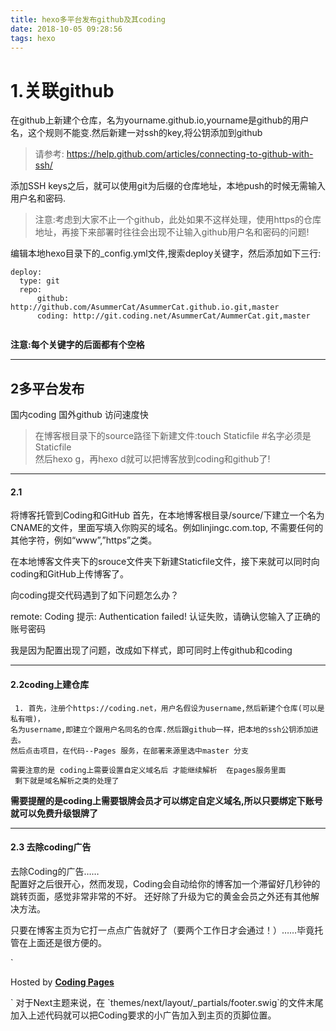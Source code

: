```yaml
---
title: hexo多平台发布github及其coding
date: 2018-10-05 09:28:56
tags: hexo
---
```


# 1.关联github


在github上新建个仓库，名为yourname.github.io,yourname是github的用户名，这个规则不能变.然后新建一对ssh的key,将公钥添加到github
>请参考: https://help.github.com/articles/connecting-to-github-with-ssh/  

<!--more-->

添加SSH keys之后，就可以使用git为后缀的仓库地址，本地push的时候无需输入用户名和密码.

>注意:考虑到大家不止一个github，此处如果不这样处理，使用https的仓库地址，再接下来部署时往往会出现不让输入github用户名和密码的问题!

编辑本地hexo目录下的_config.yml文件,搜索deploy关键字，然后添加如下三行:

```
deploy:
  type: git
  repo:
      github: http://github.com/AsummerCat/AsummerCat.github.io.git,master
      coding: http://git.coding.net/AsummerCat/AummerCat.git,master  


```
**注意:每个关键字的后面都有个空格**  

---


## 2多平台发布

国内coding 国外github 访问速度快

>在博客根目录下的source路径下新建文件:touch Staticfile #名字必须是Staticfile   
然后hexo g，再hexo d就可以把博客放到coding和github了!

---

#### 2.1
将博客托管到Coding和GitHub
首先，在本地博客根目录/source/下建立一个名为 CNAME的文件，里面写填入你购买的域名。例如linjingc.com.top, 不需要任何的其他字符，例如“www”,”https”之类。

在本地博客文件夹下的srouce文件夹下新建Staticfile文件，接下来就可以同时向coding和GitHub上传博客了。

向coding提交代码遇到了如下问题怎么办？

remote: Coding 提示: Authentication failed! 认证失败，请确认您输入了正确的账号密码

我是因为配置出现了问题，改成如下样式，即可同时上传github和coding

---

#### 2.2coding上建仓库
```
 1. 首先，注册个https://coding.net，用户名假设为username,然后新建个仓库(可以是私有哦)，  
名为username,即建立个跟用户名同名的仓库.然后跟github一样，把本地的ssh公钥添加进去。  
然后点击项目，在代码--Pages 服务，在部署来源里选中master 分支

需要注意的是 coding上需要设置自定义域名后 才能继续解析  在pages服务里面
 剩下就是域名解析之类的处理了
```
**需要提醒的是coding上需要银牌会员才可以绑定自定义域名,所以只要绑定下账号就可以免费升级银牌了**

---

#### 2.3 去除coding广告

去除Coding的广告……  
配置好之后很开心，然而发现，Coding会自动给你的博客加一个滞留好几秒钟的跳转页面，感觉非常非常的不好。
还好除了升级为它的黄金会员之外还有其他解决方法。

只要在博客主页为它打一点点广告就好了（要两个工作日才会通过！）……毕竟托管在上面还是很方便的。

`<div>Hosted by <a href="https://pages.coding.me" style="font-weight: bold">Coding Pages</a>
</div>`
对于Next主题来说，在  
`themes/next/layout/_partials/footer.swig`的文件末尾加入上述代码就可以把Coding要求的小广告加入到主页的页脚位置。

